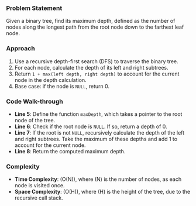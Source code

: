 ### Problem Statement
Given a binary tree, find its maximum depth, defined as the number of nodes along the longest path from the root node down to the farthest leaf node.

### Approach
1. Use a recursive depth-first search (DFS) to traverse the binary tree.
2. For each node, calculate the depth of its left and right subtrees.
3. Return `1 + max(left depth, right depth)` to account for the current node in the depth calculation.
4. Base case: if the node is `NULL`, return 0.

### Code Walk-through
- **Line 5**: Define the function `maxDepth`, which takes a pointer to the root node of the tree.
- **Line 6**: Check if the root node is `NULL`. If so, return a depth of 0.
- **Line 7**: If the root is not `NULL`, recursively calculate the depth of the left and right subtrees. Take the maximum of these depths and add 1 to account for the current node.
- **Line 8**: Return the computed maximum depth.

### Complexity
- **Time Complexity**: \(O(N)\), where \(N\) is the number of nodes, as each node is visited once.
- **Space Complexity**: \(O(H)\), where \(H\) is the height of the tree, due to the recursive call stack.
